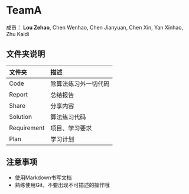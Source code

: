 # TeamA

成员： **Lou Zehao**, Chen Wenhao, Chen Jianyuan, Chen Xin, Yan Xinhao, Zhu Kaidi

## 文件夹说明

| 文件夹       | 描述              |
| :---------- | :--              |
| Code        | 除算法练习外一切代码 |
| Report      | 总结报告           |
| Share       | 分享内容           |
| Solution    | 算法练习代码       |
| Requirement | 项目、学习要求      |
| Plan        | 学习计划           |

## 注意事项

- 使用Markdown书写文档
- 熟练使用Git，不要出现不可描述的操作哦